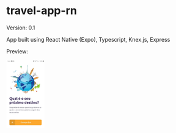 # travel-app-rn

Version: 0.1

App built using React Native (Expo), Typescript, Knex.js, Express

Preview:

<img src="screenshots/app1.jpg" width="100">

